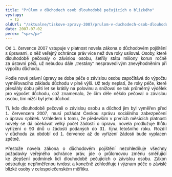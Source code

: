 ```yaml
---
title: "Průlom v důchodech osob dlouhodobě pečujících o blízkého"
vystupy:
  - tz
oldUrl: "/aktualne/tiskove-zpravy-2007/prulom-v-duchodech-osob-dlouhodobe-pecujicich-o-blizkeho"
date: 2007-07-02
perex: "<p></p>"
---
```


<!-- imported from the old website -->

<p class="Normln" style="TEXT-ALIGN: justify; MARGIN-TOP: 6pt"><span style="FONT-FAMILY: Arial,sans-serif">Od 1. července 2007 vstupuje v platnost novela </span><span style="FONT-FAMILY: Arial,sans-serif">zákona o důchodovém pojištění s úpravami, o něž veřejný ochránce práv více než dva roky usiloval. Osoby, které dlouhodobě pečovaly o závislou osobu, šetřily státu miliony korun ročně za ústavní péči</span><span style="FONT-FAMILY: Arial,sans-serif">, </span><span style="FONT-FAMILY: Arial,sans-serif">už nebudou dále </span><span style="FONT-FAMILY: Arial,sans-serif">„trestány“ </span><span style="FONT-FAMILY: Arial,sans-serif">nespravedlivým </span><span style="FONT-FAMILY: Arial,sans-serif">znevýhodněním při výpočtu důchodu.</span></p><p class="Normln" style="TEXT-ALIGN: justify; MARGIN-TOP: 6pt"><span style="FONT-FAMILY: Arial,sans-serif">Podle nové právní úpravy se doba péče o závislou osobu započítává do výpočtu vyměřovacího základu důchodu v plné výši. </span><span style="FONT-FAMILY: Arial,sans-serif">Už </span><span style="FONT-FAMILY: Arial,sans-serif">tedy </span><span style="FONT-FAMILY: Arial,sans-serif">neplatí, že roky péče, které přesáhly dobu pěti let se krátily na polovinu a snižoval se tak průměrný výdělek pro výpočet důchodu, </span><span style="FONT-FAMILY: Arial,sans-serif">což znamenalo, že </span><span style="FONT-FAMILY: Arial,sans-serif">čím déle někdo pečoval o závislou osobu, tím nižší byl jeho důchod. </span></p><p class="Normln" style="TEXT-ALIGN: justify; MARGIN-TOP: 6pt"><span style="FONT-FAMILY: Arial,sans-serif">Ti, kdo dlouhodobě pečovali o závislou osobu a důchod jim byl vyměřen před 1. červencem 2007, musí požádat Českou správu sociálního zabezpečení o </span><span style="FONT-FAMILY: Arial,sans-serif">úpravu splátek. Vzhledem k tomu</span><span style="FONT-FAMILY: Arial,sans-serif">, že především v prvních měsících platnosti novely se dá očekávat velký počet žádostí o úpravu, novela prodlužuje lhůtu vyřízení o 90 dnů u žádostí podaných do 31. října letošního roku. Rozdíl v důchodu za období od 1. července </span><span style="FONT-FAMILY: Arial,sans-serif">až do vyřízení žádosti bude</span><span style="FONT-FAMILY: Arial,sans-serif"> vyplacen zpětně.</span></p><p class="Normln" style="TEXT-ALIGN: justify; MARGIN-TOP: 6pt"><span style="FONT-FAMILY: Arial,sans-serif">Přestože novela zákona o důchodovém pojištění nezohledňuje všechny požadavky veřejného ochránce práv, jde o průlomovou změnu směřující ke zlepšení podmínek lidí dlouhodobě pečujících o závislou osobu. Zákon </span><span style="FONT-FAMILY: Arial,sans-serif">odstraňuje nepřiměřenou tvrdost a </span><span style="FONT-FAMILY: Arial,sans-serif">konečně zohled</span><span style="FONT-FAMILY: Arial,sans-serif">ňuje i význam péče o závislé blízké osoby v celospolečenském měřítku.</span></p>
